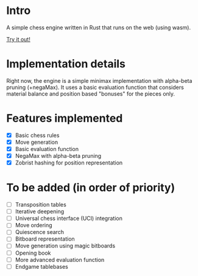 # Intro
A simple chess engine written in Rust that runs on the web (using wasm).

[Try it out!](https://chess-rust-dun.vercel.app/)

# Implementation details

Right now, the engine is a simple minimax implementation with alpha-beta pruning (+negaMax). It uses a basic evaluation function that considers material balance and position based "bonuses" for the pieces only.

# Features implemented
- [x] Basic chess rules
- [x] Move generation
- [x] Basic evaluation function
- [x] NegaMax with alpha-beta pruning
- [x] Zobrist hashing for position representation

# To be added (in order of priority)
- [ ] Transposition tables
- [ ] Iterative deepening
- [ ] Universal chess interface (UCI) integration
- [ ] Move ordering
- [ ] Quiescence search
- [ ] Bitboard representation
- [ ] Move generation using magic bitboards
- [ ] Opening book
- [ ] More advanced evaluation function
- [ ] Endgame tablebases
